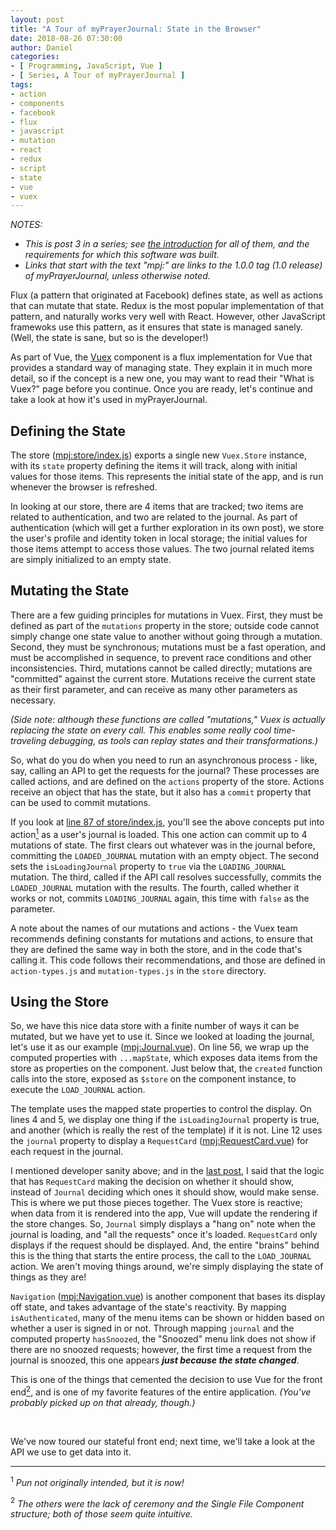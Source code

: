 ```yaml
---
layout: post
title: "A Tour of myPrayerJournal: State in the Browser"
date: 2018-08-26 07:30:00
author: Daniel
categories:
- [ Programming, JavaScript, Vue ]
- [ Series, A Tour of myPrayerJournal ]
tags:
- action
- components
- facebook
- flux
- javascript
- mutation
- react
- redux
- script
- state
- vue
- vuex
---
```

_NOTES:_
- _This is post 3 in a series; see [the introduction][intro] for all of them, and the requirements for which this software was built._
- _Links that start with the text "mpj:" are links to the 1.0.0 tag (1.0 release) of myPrayerJournal, unless otherwise noted._

Flux (a pattern that originated at Facebook) defines state, as well as actions that can mutate that state. Redux is the most popular implementation of that pattern, and naturally works very well with React. However, other JavaScript framewoks use this pattern, as it ensures that state is managed sanely. (Well, the state is sane, but so is the developer!)

As part of Vue, the [Vuex][] component is a flux implementation for Vue that provides a standard way of managing state. They explain it in much more detail, so if the concept is a new one, you may want to read their "What is Vuex?" page before you continue. Once you are ready, let's continue and take a look at how it's used in myPrayerJournal.

## Defining the State

The store ([mpj:store/index.js][store]) exports a single new `Vuex.Store` instance, with its `state` property defining the items it will track, along with initial values for those items. This represents the initial state of the app, and is run whenever the browser is refreshed.

In looking at our store, there are 4 items that are tracked; two items are related to authentication, and two are related to the journal. As part of authentication (which will get a further exploration in its own post), we store the user's profile and identity token in local storage; the initial values for those items attempt to access those values. The two journal related items are simply initialized to an empty state.

## Mutating the State

There are a few guiding principles for mutations in Vuex. First, they must be defined as part of the `mutations` property in the store; outside code cannot simply change one state value to another without going through a mutation. Second, they must be synchronous; mutations must be a fast operation, and must be accomplished in sequence, to prevent race conditions and other inconsistencies. Third, mutations cannot be called directly; mutations are "committed" against the current store. Mutations receive the current state as their first parameter, and can receive as many other parameters as necessary.

_(Side note: although these functions are called "mutations," Vuex is actually replacing the state on every call. This enables some really cool time-traveling debugging, as tools can replay states and their transformations.)_

So, what do you do when you need to run an asynchronous process - like, say, calling an API to get the requests for the journal? These processes are called actions, and are defined on the `actions` property of the store. Actions receive an object that has the state, but it also has a `commit` property that can be used to commit mutations.

If you look at [line 87 of store/index.js][line87], you'll see the above concepts put into action<a href="#note-1"><sup>1</sup></a> as a user's journal is loaded. This one action can commit up to 4 mutations of state. The first clears out whatever was in the journal before, committing the `LOADED_JOURNAL` mutation with an empty object. The second sets the `isLoadingJournal` property to `true` via the `LOADING_JOURNAL` mutation. The third, called if the API call resolves successfully, commits the `LOADED_JOURNAL` mutation with the results. The fourth, called whether it works or not, commits `LOADING_JOURNAL` again, this time with `false` as the parameter.

A note about the names of our mutations and actions - the Vuex team recommends defining constants for mutations and actions, to ensure that they are defined the same way in both the store, and in the code that's calling it. This code follows their recommendations, and those are defined in `action-types.js` and `mutation-types.js` in the `store` directory.

## Using the Store

So, we have this nice data store with a finite number of ways it can be mutated, but we have yet to use it. Since we looked at loading the journal, let's use it as our example ([mpj:Journal.vue][Journal.vue]). On line 56, we wrap up the computed properties with `...mapState`, which exposes data items from the store as properties on the component. Just below that, the `created` function calls into the store, exposed as `$store` on the component instance, to execute the `LOAD_JOURNAL` action.

The template uses the mapped state properties to control the display. On lines 4 and 5, we display one thing if the `isLoadingJournal` property is true, and another (which is really the rest of the template) if it is not. Line 12 uses the `journal` property to display a `RequestCard` ([mpj:RequestCard.vue][RequestCard.vue]) for each request in the journal.

I mentioned developer sanity above; and in the [last post][part1], I said that the logic that has `RequestCard` making the decision on whether it should show, instead of `Journal` deciding which ones it should show, would make sense. This is where we put those pieces together. The Vuex store is reactive; when data from it is rendered into the app, Vue will update the rendering if the store changes. So, `Journal` simply displays a "hang on" note when the journal is loading, and "all the requests" once it's loaded. `RequestCard` only displays if the request should be displayed. And, the entire "brains" behind this is the thing that starts the entire process, the call to the `LOAD_JOURNAL` action. We aren't moving things around, we're simply displaying the state of things as they are!

`Navigation` ([mpj:Navigation.vue][Navigation.vue]) is another component that bases its display off state, and takes advantage of the state's reactivity. By mapping `isAuthenticated`, many of the menu items can be shown or hidden based on whether a user is signed in or not. Through mapping `journal` and the computed property `hasSnoozed`, the "Snoozed" menu link does not show if there are no snoozed requests; however, the first time a request from the journal is snoozed, this one appears _**just because the state changed**_.

This is one of the things that cemented the decision to use Vue for the front end<a href="#note-2"><sup>2</sup></a>, and is one of my favorite features of the entire application. _(You've probably picked up on that already, though.)_

<p>&nbsp;</p>

We've now toured our stateful front end; next time, we'll take a look at the API we use to get data into it.

---
<a name="note-1"><sup>1</sup></a> _Pun not originally intended, but it is now!_

<a name="note-2"><sup>2</sup></a> _The others were the lack of ceremony and the Single File Component structure; both of those seem quite intuitive._


[intro]: /2018/a-tour-of-myprayerjournal/introduction.html "A Tour of myPrayerJournal: Introduction | The Bit Badger Blog"
[Vuex]: https://vuex.vuejs.org
[store]: https://github.com/bit-badger/myPrayerJournal/blob/1.0.0/src/app/src/store/index.js "app/src/store/index.js | myPrayerJournal | GitHub"
[line87]: https://github.com/bit-badger/myPrayerJournal/blob/1.0.0/src/app/src/store/index.js#L87 "app/src/store/index.js (line 87) | myPrayerJournal | GitHub"
[Journal.vue]: https://github.com/bit-badger/myPrayerJournal/blob/1.0.0/src/app/src/components/Journal.vue "app/src/components/Journal.vue | myPrayerJournal | GitHub"
[RequestCard.vue]: https://github.com/bit-badger/myPrayerJournal/blob/1.0.0/src/app/src/components/request/RequestCard.vue "app/src/components/request/RequestCard.vue | myPrayerJournal | GitHub"
[part1]: /2018/a-tour-of-myprayerjournal/the-front-end.html#Components "Components | A Tour of myPrayerJournal: The Front End | The Bit Badger Blog"
[Navigation.vue]: https://github.com/bit-badger/myPrayerJournal/blob/1.0.0/src/app/src/components/common/Navigation.vue "app/src/components/common/Navigation.vue | myPrayerJournal | GitHub"
